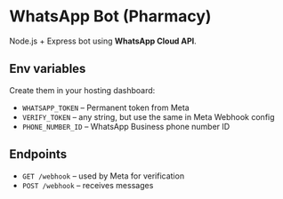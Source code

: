 # WhatsApp Bot (Pharmacy)

Node.js + Express bot using **WhatsApp Cloud API**.

## Env variables
Create them in your hosting dashboard:
- `WHATSAPP_TOKEN` – Permanent token from Meta
- `VERIFY_TOKEN` – any string, but use the same in Meta Webhook config
- `PHONE_NUMBER_ID` – WhatsApp Business phone number ID

## Endpoints
- `GET /webhook` – used by Meta for verification
- `POST /webhook` – receives messages
